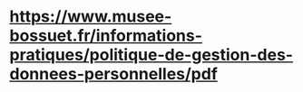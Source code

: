 # https://www.musee-bossuet.fr/informations-pratiques/politique-de-gestion-des-donnees-personnelles/pdf



